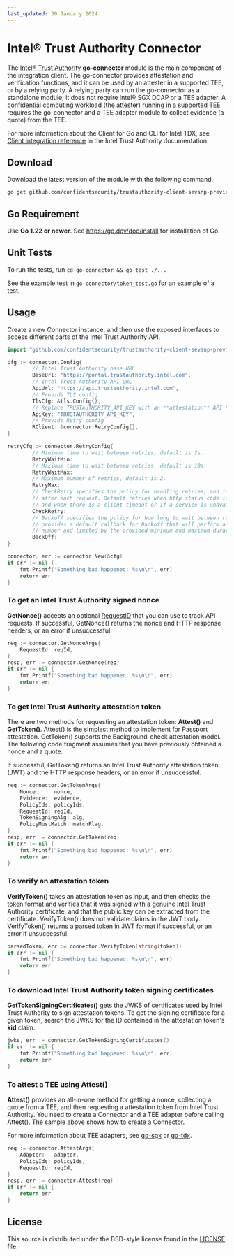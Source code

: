 ```yaml
---
last_updated: 30 January 2024
---
```


# Intel® Trust Authority Connector

The [Intel® Trust Authority](https://www.intel.com/content/www/us/en/security/trust-authority.html) **go-connector** module is the main component of the integration client. The go-connector provides attestation and verification functions, and it can be used by an attester in a supported TEE, or by a relying party. A relying party can run the go-connector as a standalone module; it does not require Intel® SGX DCAP or a TEE adapter. A confidential computing workload (the attester) running in a supported TEE requires the go-connector and a TEE adapter module to collect evidence (a quote) from the TEE. 

For more information about the Client for Go and CLI for Intel TDX, see [Client integration reference](https://docs.trustauthority.intel.com/main/articles/integrate-overview.html) in the Intel Trust Authority documentation.

## Download

Download the latest version of the module with the following command.

```sh
go get github.com/confidentsecurity/trustauthority-client-sevsnp-preview/go-connector
```

## Go Requirement

Use **Go 1.22 or newer**. See https://go.dev/doc/install for installation of Go.

## Unit Tests

To run the tests, run `cd go-connector && go test ./...`

See the example test in `go-connector/token_test.go` for an example of a test.

## Usage

Create a new Connector instance, and then use the exposed interfaces to
access different parts of the Intel Trust Authority API.

```go
import "github.com/confidentsecurity/trustauthority-client-sevsnp-preview/go-connector"

cfg := connector.Config{
        // Intel Trust Authority base URL
        BaseUrl: "https://portal.trustauthority.intel.com",
        // Intel Trust Authority API URL
        ApiUrl: "https://api.trustauthority.intel.com",
        // Provide TLS config
        TlsCfg: &tls.Config{},
        // Replace TRUSTAUTHORITY_API_KEY with an **attestation** API key
        ApiKey: "TRUSTAUTHORITY_API_KEY",
        // Provide Retry config 
        RClient: &connector.RetryConfig{},
}

retryCfg := connector.RetryConfig{
        // Minimum time to wait between retries, default is 2s.
        RetryWaitMin:
        // Maximum time to wait between retries, default is 10s.
        RetryWaitMax:
        // Maximum number of retries, default is 2.
        RetryMax:
        // CheckRetry specifies the policy for handling retries, and is called
        // after each request. Default retries when http status code is one of 500, 503, or 504,
        // and when there is a client timeout or if a service is unavailable.
        CheckRetry:
        // Backoff specifies the policy for how long to wait between retries, default is DefaultBackoff, which 
        // provides a default callback for Backoff that will perform an exponential backoff based on the attempt
        // number and limited by the provided minimum and maximum durations.
        BackOff:
}

connector, err := connector.New(&cfg)
if err != nil {
    fmt.Printf("Something bad happened: %s\n\n", err)
    return err
}
```

### To get an Intel Trust Authority signed nonce

**GetNonce()** accepts an optional [RequestID](https://docs.trustauthority.intel.com/main/articles/glossary.html#request-id) that you can use to track API requests. If successful, GetNonce() returns the nonce and HTTP response headers, or an error if unsuccessful. 

```go
req := connector.GetNonceArgs{
    RequestId: reqId,
}
resp, err := connector.GetNonce(req)
if err != nil {
    fmt.Printf("Something bad happened: %s\n\n", err)
    return err
}
```

### To get Intel Trust Authority attestation token

There are two methods for requesting an attestation token: **Attest()** and **GetToken()**. Attest() is the simplest method to implement for Passport attestation. GetToken() supports the Background-check attestation model. The following code fragment assumes that you have previously obtained a nonce and a quote. 

If successful, GetToken() returns an Intel Trust Authority attestation token (JWT) and the HTTP response headers, or an error if unsuccessful. 

```go
req := connector.GetTokenArgs{
    Nonce:     nonce,
    Evidence:  evidence,
    PolicyIds: policyIds,
    RequestId: reqId,
    TokenSigningAlg: alg,
    PolicyMustMatch: matchFlag,
}
resp, err := connector.GetToken(req)
if err != nil {
    fmt.Printf("Something bad happened: %s\n\n", err)
    return err
}
```

### To verify an attestation token

**VerifyToken()** takes an attestation token as input, and then checks the token format and verifies that it was signed with a genuine Intel Trust Authority certificate, and that the public key can be extracted from the certificate. VerifyToken() does not validate claims in the JWT body. VerifyToken() returns a parsed token in JWT format if successful, or an error if unsuccessful. 

```go
parsedToken, err := connector.VerifyToken(string(token))
if err != nil {
    fmt.Printf("Something bad happened: %s\n\n", err)
    return err
}
```

### To download Intel Trust Authority token signing certificates

**GetTokenSigningCertificates()** gets the JWKS of certificates used by Intel Trust Authority to sign attestation tokens. To get the signing certificate for a given token, search the JWKS for the ID contained in the attestation token's **kid** claim.

```go
jwks, err := connector.GetTokenSigningCertificates()
if err != nil {
    fmt.Printf("Something bad happened: %s\n\n", err)
    return err
}
```

### To attest a TEE using Attest()

**Attest()** provides an all-in-one method for getting a nonce, collecting a quote from a TEE, and then requesting a attestation token from Intel Trust Authority. You need to create a Connector and a TEE adapter before calling Attest(). The sample above shows how to create a Connector. 

For more information about TEE adapters, see [go-sgx](../go-sgx/README.md) or [go-tdx](../go-tdx/README.md).

```go
req := connector.AttestArgs{
    Adapter:   adapter,
    PolicyIds: policyIds,
    RequestId: reqId,
}
resp, err := connector.Attest(req)
if err != nil {
    return err
}
```

## License

This source is distributed under the BSD-style license found in the [LICENSE](../LICENSE)
file.
